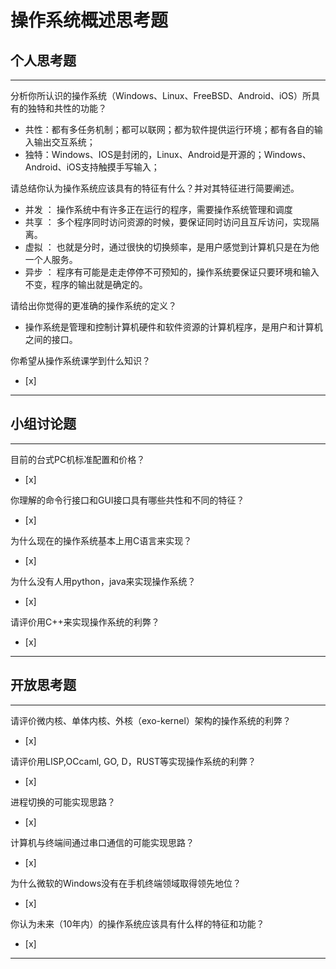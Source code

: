 # 操作系统概述思考题

## 个人思考题

---

分析你所认识的操作系统（Windows、Linux、FreeBSD、Android、iOS）所具有的独特和共性的功能？
- 共性：都有多任务机制；都可以联网；都为软件提供运行环境；都有各自的输入输出交互系统；
- 独特：Windows、IOS是封闭的，Linux、Android是开源的；Windows、Android、iOS支持触摸手写输入；

>  

请总结你认为操作系统应该具有的特征有什么？并对其特征进行简要阐述。
- 并发 ： 操作系统中有许多正在运行的程序，需要操作系统管理和调度
- 共享 ： 多个程序同时访问资源的时候，要保证同时访问且互斥访问，实现隔离。
- 虚拟 ： 也就是分时，通过很快的切换频率，是用户感觉到计算机只是在为他一个人服务。
- 异步 ： 程序有可能是走走停停不可预知的，操作系统要保证只要环境和输入不变，程序的输出就是确定的。

>   

请给出你觉得的更准确的操作系统的定义？
- 操作系统是管理和控制计算机硬件和软件资源的计算机程序，是用户和计算机之间的接口。

>   

你希望从操作系统课学到什么知识？
- [x]  

>   

---

## 小组讨论题

---

目前的台式PC机标准配置和价格？
- [x]  

> 

你理解的命令行接口和GUI接口具有哪些共性和不同的特征？
- [x]  

> 

为什么现在的操作系统基本上用C语言来实现？
- [x]  

>  

为什么没有人用python，java来实现操作系统？
- [x]  

>  

请评价用C++来实现操作系统的利弊？
- [x]  

>  

---

## 开放思考题

---

请评价微内核、单体内核、外核（exo-kernel）架构的操作系统的利弊？
- [x]  

>  

请评价用LISP,OCcaml, GO, D，RUST等实现操作系统的利弊？
- [x]  

>  

进程切换的可能实现思路？
- [x]  

>  

计算机与终端间通过串口通信的可能实现思路？
- [x]  

>  

为什么微软的Windows没有在手机终端领域取得领先地位？
- [x]  

>  

你认为未来（10年内）的操作系统应该具有什么样的特征和功能？
- [x]  

>  

---
